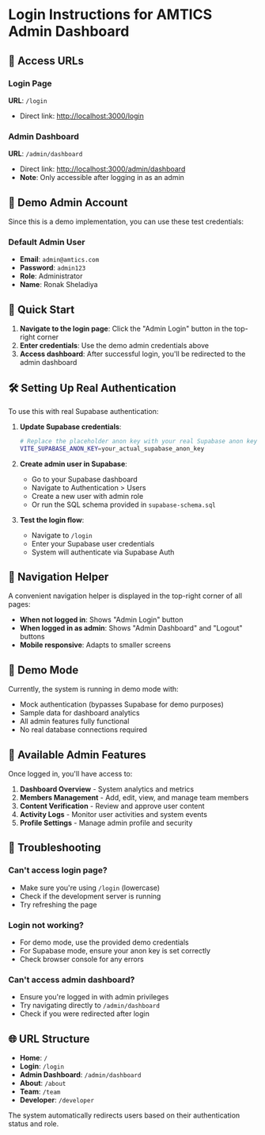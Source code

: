 # Login Instructions for AMTICS Admin Dashboard

## 🔐 Access URLs

### Login Page
**URL**: `/login`
- Direct link: [http://localhost:3000/login](http://localhost:3000/login)

### Admin Dashboard
**URL**: `/admin/dashboard`
- Direct link: [http://localhost:3000/admin/dashboard](http://localhost:3000/admin/dashboard)
- **Note**: Only accessible after logging in as an admin

## 👤 Demo Admin Account

Since this is a demo implementation, you can use these test credentials:

### Default Admin User
- **Email**: `admin@amtics.com`
- **Password**: `admin123`
- **Role**: Administrator
- **Name**: Ronak Sheladiya

## 🚀 Quick Start

1. **Navigate to the login page**: Click the "Admin Login" button in the top-right corner
2. **Enter credentials**: Use the demo admin credentials above
3. **Access dashboard**: After successful login, you'll be redirected to the admin dashboard

## 🛠 Setting Up Real Authentication

To use this with real Supabase authentication:

1. **Update Supabase credentials**:
   ```bash
   # Replace the placeholder anon key with your real Supabase anon key
   VITE_SUPABASE_ANON_KEY=your_actual_supabase_anon_key
   ```

2. **Create admin user in Supabase**:
   - Go to your Supabase dashboard
   - Navigate to Authentication > Users
   - Create a new user with admin role
   - Or run the SQL schema provided in `supabase-schema.sql`

3. **Test the login flow**:
   - Navigate to `/login`
   - Enter your Supabase user credentials
   - System will authenticate via Supabase Auth

## 📱 Navigation Helper

A convenient navigation helper is displayed in the top-right corner of all pages:

- **When not logged in**: Shows "Admin Login" button
- **When logged in as admin**: Shows "Admin Dashboard" and "Logout" buttons
- **Mobile responsive**: Adapts to smaller screens

## 🔄 Demo Mode

Currently, the system is running in demo mode with:
- Mock authentication (bypasses Supabase for demo purposes)
- Sample data for dashboard analytics
- All admin features fully functional
- No real database connections required

## 🎯 Available Admin Features

Once logged in, you'll have access to:

1. **Dashboard Overview** - System analytics and metrics
2. **Members Management** - Add, edit, view, and manage team members
3. **Content Verification** - Review and approve user content
4. **Activity Logs** - Monitor user activities and system events
5. **Profile Settings** - Manage admin profile and security

## 🔧 Troubleshooting

### Can't access login page?
- Make sure you're using `/login` (lowercase)
- Check if the development server is running
- Try refreshing the page

### Login not working?
- For demo mode, use the provided demo credentials
- For Supabase mode, ensure your anon key is set correctly
- Check browser console for any errors

### Can't access admin dashboard?
- Ensure you're logged in with admin privileges
- Try navigating directly to `/admin/dashboard`
- Check if you were redirected after login

## 🌐 URL Structure

- **Home**: `/`
- **Login**: `/login`
- **Admin Dashboard**: `/admin/dashboard`
- **About**: `/about`
- **Team**: `/team`
- **Developer**: `/developer`

The system automatically redirects users based on their authentication status and role.
